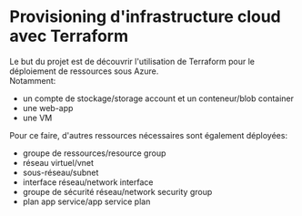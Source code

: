 
# Provisioning d'infrastructure cloud avec Terraform

Le but du projet est de découvrir l'utilisation de Terraform pour le déploiement de ressources sous Azure.  
Notamment:

* un compte de stockage/storage account et un conteneur/blob container
* une web-app
* une VM

Pour ce faire, d'autres ressources nécessaires sont également déployées:

* groupe de ressources/resource group
* réseau virtuel/vnet
* sous-réseau/subnet
* interface réseau/network interface
* groupe de sécurité réseau/network security group
* plan app service/app service plan
